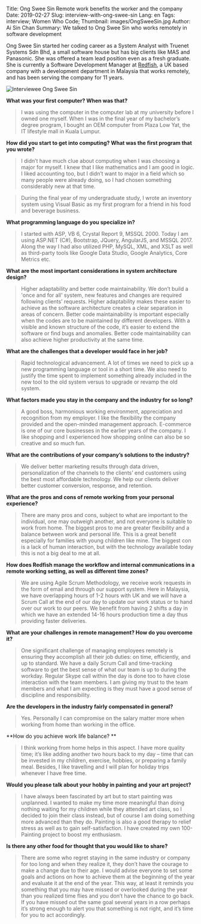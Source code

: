 Title: Ong Swee Sin Remote work benefits the worker and the company
Date: 2019-02-27
Slug: interview-with-ong-swee-sin 
Lang: en 
Tags: interview; Women Who Code; 
Thumbnail: images/OngSweeSin.jpg 
Author: Ai Sin Chan 
Summary: We talked to Ong Swee Sin who works remotely in software development

Ong Swee Sin started her coding career as a System Analyst with Truenet Systems Sdn Bhd, a small software house but has big clients like MAS and Panasonic. She was offered a team lead position even as a fresh graduate. She is currently a Software Development Manager at [Redfish](https://www.redfishgroup.co.uk/), a UK based company with a development department in Malaysia that works remotely, and has been serving the company for 11 years.

![Interviewee Ong Swee Sin](/images/OngSweeSin.jpg)

**What was your first computer? When was that?**

> I was using the computer in the computer lab at my university before I owned one myself. When I was in the final year of my bachelor’s degree program, I bought an OEM computer from Plaza Low Yat, the IT lifestyle mall in Kuala Lumpur. 

**How did you start to get into computing? What was the first program that you wrote?** 

> I didn’t have much clue about computing when I was choosing a major for myself. I knew that I like mathematics and I am good in logic. I liked accounting too, but I didn’t want to major in a field which so many people were already doing, so I had chosen something considerably new at that time. 

> During the final year of my undergraduate study, I wrote an inventory system using Visual Basic as my first program for a friend in his food and beverage business. 

**What programming language do you specialize in?**

> I started with ASP, VB 6, Crystal Report 9, MSSQL 2000. Today I am using ASP.NET (C#), Bootstrap, JQuery, AngularJS, and MSSQL 2017. Along the way I had also utilized PHP, MySQL, XML, and XSLT as well as third-party tools like Google Data Studio, Google Analytics, Core Metrics etc.

**What are the most important considerations in system architecture design?**

> Higher adaptability and better code maintainability. We don’t build a 'once and for all' system, new features and changes are required following clients’ requests. Higher adaptability makes these easier to achieve as the software architecture creates a clear separation in areas of concern. Better code maintainability is important especially when the codes are to be maintained by different developers. With a visible and known structure of the code, it’s easier to extend the software or find bugs and anomalies. Better code maintainability can also achieve higher productivity at the same time.

**What are the challenges that a developer would face in her job?**

> Rapid technological advancement. A lot of times we need to pick up a new programming language or tool in a short time. We also need to justify the time spent to implement something already included in the new tool to the old system versus to upgrade or revamp the old system. 

**What factors made you stay in the company and the industry for so long?**

> A good boss, harmonious working environment, appreciation and recognition from my employer. I like the flexibility the company provided and the open-minded management approach. E-commerce is one of our core businesses in the earlier years of the company. I like shopping and I experienced how shopping online can also be so creative and so much fun.

**What are the contributions of your company’s solutions to the industry?**

> We deliver better marketing results through data driven, personalization of the channels to the clients’ end customers using the best most affordable technology. We help our clients deliver better customer conversion, response, and retention.

**What are the pros and cons of remote working from your personal experience?**

> There are many pros and cons, subject to what are important to the individual, one may outweigh another, and not everyone is suitable to work from home. The biggest pros to me are greater flexibility and a balance between work and personal life. This is a great benefit especially for families with young children like mine. The biggest con is a lack of human interaction, but with the technology available today this is not a big deal to me at all. 

**How does Redfish manage the workflow and internal communications in a remote working setting, as well as different time zones?**

> We are using Agile Scrum Methodology, we receive work requests in the form of email and through our support system. Here in Malaysia, we have overlapping hours of 1-2 hours with UK and we will have a Scrum Call at the end of our day to update our work status or to hand over our work to our peers. We benefit from having 2 shifts a day in which we have an extended 14-16 hours production time a day thus providing faster deliveries. 

**What are your challenges in remote management? How do you overcome it?**
> One significant challenge of managing employees remotely is ensuring they accomplish all their job duties: on time, efficiently, and up to standard. We have a daily Scrum Call and time-tracking software to get the best sense of what our team is up to during the workday. Regular Skype call within the day is done too to have close interaction with the team members. I am giving my trust to the team members and what I am expecting is they must have a good sense of discipline and responsibility.

**Are the developers in the industry fairly compensated in general?**

> Yes. Personally I can compromise on the salary matter more when working from home than working in the office.

**How do you achieve work life balance? **

> I think working from home helps in this aspect. I have more quality time; it’s like adding another two hours back to my day – time that can be invested in my children, exercise, hobbies, or preparing a family meal. Besides, I like travelling and I will plan for holiday trips whenever I have free time.

**Would you please talk about your hobby in painting and your art project?**

> I have always been fascinated by art but to start painting was unplanned. I wanted to make my time more meaningful than doing nothing waiting for my children while they attended art class, so I decided to join their class instead, but of course I am doing something more advanced than they do. Painting is also a good therapy to relief stress as well as to gain self-satisfaction. I have created my own 100-Painting project to boost my enthusiasm. 

**Is there any other food for thought that you would like to share?**

> There are some who regret staying in the same industry or company for too long and when they realize it, they don’t have the courage to make a change due to their age. I would advise everyone to set some goals and actions on how to achieve them at the beginning of the year and evaluate it at the end of the year. This way, at least it reminds you something that you may have missed or overlooked during the year than you realized time flies and you don’t have the chance to go back. If you have missed out the same goal several years in a row perhaps it’s strong enough to alert you that something is not right, and it’s time for you to act accordingly. 
